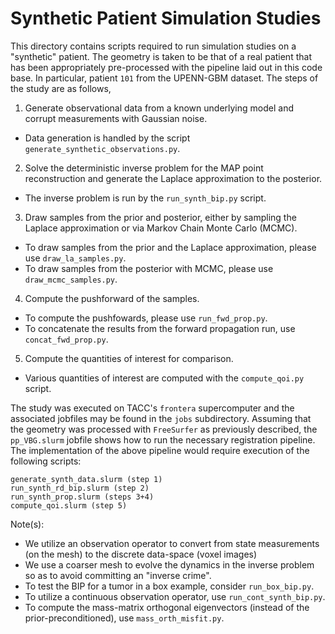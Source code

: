 # Synthetic Patient Simulation Studies
This directory contains scripts required to run simulation studies on a "synthetic" patient. The geometry is taken to be that of a real patient that has been appropriately pre-processed with the pipeline laid out in this code base. In particular, patient `101` from the UPENN-GBM dataset. The steps of the study are as follows,

1. Generate observational data from a known underlying model and corrupt measurements with Gaussian noise.
- Data generation is handled by the script `generate_synthetic_observations.py`.
2. Solve the deterministic inverse problem for the MAP point reconstruction and generate the Laplace approximation to the posterior.
- The inverse problem is run by the `run_synth_bip.py` script.
3. Draw samples from the prior and posterior, either by sampling the Laplace approximation or via Markov Chain Monte Carlo (MCMC).
- To draw samples from the prior and the Laplace approximation, please use `draw_la_samples.py`.
- To draw samples from the posterior with MCMC, please use `draw_mcmc_samples.py`.
4. Compute the pushforward of the samples.
- To compute the pushfowards, please use `run_fwd_prop.py`.
- To concatenate the results from the forward propagation run, use `concat_fwd_prop.py`.
5. Compute the quantities of interest for comparison.
- Various quantities of interest are computed with the `compute_qoi.py` script.

The study was executed on TACC's `frontera` supercomputer and the associated jobfiles may be found in the `jobs` subdirectory. Assuming that the geometry was processed with `FreeSurfer` as previously described, the `pp_VBG.slurm` jobfile shows how to run the necessary registration pipeline. The implementation of the above pipeline would require execution of the following scripts:
```
generate_synth_data.slurm (step 1)
run_synth_rd_bip.slurm (step 2)
run_synth_prop.slurm (steps 3+4)
compute_qoi.slurm (step 5)
```

Note(s):
- We utilize an observation operator to convert from state measurements (on the mesh) to the discrete data-space (voxel images)
- We use a coarser mesh to evolve the dynamics in the inverse problem so as to avoid committing an "inverse crime".
- To test the BIP for a tumor in a box example, consider `run_box_bip.py`.
- To utilize a continuous observation operator, use `run_cont_synth_bip.py`.
- To compute the mass-matrix orthogonal eigenvectors (instead of the prior-preconditioned), use `mass_orth_misfit.py`.
